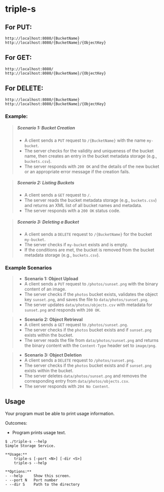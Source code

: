 # triple-s
## For PUT:
    http://localhost:8080/{BucketName}
    http://localhost:8080/{BucketName}/{ObjectKey}
## For GET:
    http://localhost:8080/
    http://localhost:8080/{BucketName}/{ObjectKey}
## For DELETE:
    http://localhost:8080/{BucketName}
    http://localhost:8080/{BucketName}/{ObjectKey}

### Example:

>##### Scenario 1: Bucket Creation
>- A client sends a `PUT` request to `/{BucketName}` with the name `my-bucket`.
>- The server checks for the validity and uniqueness of the bucket name, then creates an entry in the bucket metadata storage (e.g., `buckets.csv`).
>- The server responds with `200 OK` and the details of the new bucket or an appropriate error message if the creation fails.

>##### Scenario 2: Listing Buckets
>- A client sends a `GET` request to `/`.
>- The server reads the bucket metadata storage (e.g., `buckets.csv`) and returns an XML list of all bucket names and metadata.
>- The server responds with a `200 OK` status code.

>##### Scenario 3: Deleting a Bucket
>- A client sends a `DELETE` request to `/{BucketName}` for the bucket `my-bucket`.
>- The server checks if `my-bucket` exists and is empty.
>- If the conditions are met, the bucket is removed from the bucket metadata storage (e.g., `buckets.csv`).


### Example Scenarios

>- **Scenario 1: Object Upload**
   >  - A client sends a `PUT` request to `/photos/sunset.png` with the binary content of an image.
>  - The server checks if the `photos` bucket exists, validates the object key `sunset.png`, and saves the file to `data/photos/sunset.png`.
>  - The server updates `data/photos/objects.csv` with metadata for `sunset.png` and responds with `200 OK`.

>- **Scenario 2: Object Retrieval**
   >  - A client sends a `GET` request to `/photos/sunset.png`.
>  - The server checks if the `photos` bucket exists and if `sunset.png` exists within the bucket.
>  - The server reads the file from `data/photos/sunset.png` and returns the binary content with the `Content-Type` header set to `image/png`.

>- **Scenario 3: Object Deletion**
   >  - A client sends a `DELETE` request to `/photos/sunset.png`.
>  - The server checks if the `photos` bucket exists and if `sunset.png` exists within the bucket.
>  - The server deletes `data/photos/sunset.png` and removes the corresponding entry from `data/photos/objects.csv`.
>  - The server responds with `204 No Content`.

## Usage
Your program must be able to print usage information.

Outcomes:

- Program prints usage text.

```
$ ./triple-s --help  
Simple Storage Service.

**Usage:**
    triple-s [-port <N>] [-dir <S>]  
    triple-s --help

**Options:**
- --help     Show this screen.
- --port N   Port number
- --dir S    Path to the directory
```

